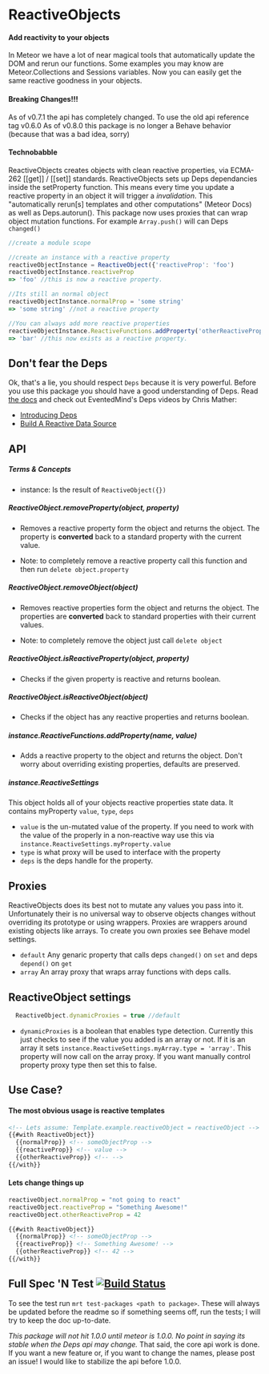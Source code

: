 ReactiveObjects
=======================

#### Add reactivity to your objects

In Meteor we have a lot of near magical tools that automatically update the DOM and rerun our functions. 
Some examples you may know are Meteor.Collections and Sessions variables.
Now you can easily get the same reactive goodness in your objects.

#### Breaking Changes!!!
As of v0.7.1 the api has completely changed. To use the old api reference tag v0.6.0
As of v0.8.0 this package is no longer a Behave behavior (because that was a bad idea, sorry)

#### Technobabble
ReactiveObjects creates objects with clean reactive properties, via ECMA-262 [[get]] / [[set]] standards. 
ReactiveObjects sets up Deps dependancies inside the setProperty function. 
This means every time you update a reactive property in an object it will trigger a *invalidation*. 
This "automatically rerun[s] templates and other computations" (Meteor Docs) as well as Deps.autorun().
This package now uses proxies that can wrap object mutation functions. 
For example `Array.push()` will can Deps `changed()`

```js
//create a module scope

//create an instance with a reactive property
reactiveObjectInstance = ReactiveObject({'reactiveProp': 'foo')
reactiveObjectInstance.reactiveProp
=> 'foo' //this is now a reactive property.

//Its still an normal object
reactiveObjectInstance.normalProp = 'some string'
=> 'some string' //not a reactive property

//You can always add more reactive properties
reactiveObjectInstance.ReactiveFunctions.addProperty('otherReactiveProp','bar')
=> 'bar' //this now exists as a reactive property.
```
## Don't fear the Deps
Ok, that's a lie, you should respect `Deps` because it is very powerful. 
Before you use this package you should have a good understanding of Deps. 
Read [the docs](http://docs.meteor.com/#deps) and check out EventedMind's Deps videos by Chris Mather:

* [Introducing Deps](https://www.eventedmind.com/feed/meteor-introducing-deps)
* [Build A Reactive Data Source](https://www.eventedmind.com/feed/meteor-build-a-simple-reactive-data-source)

## API

##### Terms & Concepts
* instance: Is the result of `ReactiveObject({})`
  
##### ReactiveObject.removeProperty(object, property)
  - Removes a reactive property form the object and returns the object. 
  The property is **converted** back to a standard property with the current value. 

  - Note: to completely remove a reactive property call this function and then run `delete object.property`  
  
##### ReactiveObject.removeObject(object)
  - Removes reactive properties form the object and returns the object. 
  The properties are **converted** back to standard properties with their current values. 

  - Note: to completely remove the object just call `delete object`  
  
##### ReactiveObject.isReactiveProperty(object, property)
  - Checks if the given property is reactive and returns boolean.
   
##### ReactiveObject.isReactiveObject(object)
  - Checks if the object has any reactive properties and returns boolean.
   
##### instance.ReactiveFunctions.addProperty(name, value)
 - Adds a reactive property to the object and returns the object. 
 Don't worry about overriding existing properties, defaults are preserved.

##### instance.ReactiveSettings
 This object holds all of your objects reactive properties state data. It contains myProperty `value`, `type`, `deps`
 - `value` is the un-mutated value of the property. If you need to work with the value of the properly in a non-reactive way use this via `instance.ReactiveSettings.myProperty.value`
 - `type` is what proxy will be used to interface with the property
 - `deps` is the deps handle for the property.

## Proxies
  ReactiveObjects does its best not to mutate any values you pass into it. Unfortunately their is no universal way to observe objects changes without overriding its prototype or using wrappers. Proxies are wrappers around existing objects like arrays. To create you own proxies see Behave model settings.   
 - `default` Any genaric property that calls deps `changed()` on `set` and deps `depend()` on `get`
 - `array` An array proxy that wraps array functions with deps calls.
 
## ReactiveObject settings
  ```js 
    ReactiveObject.dynamicProxies = true //default
  ```
 - `dynamicProxies` is a boolean that enables type detection. Currently this just checks to see if the value you added is an array or not. If it is an array it sets `instance.ReactiveSettings.myArray.type = 'array'`. This property will now call on the array proxy. If you want manually control property proxy type then set this to false.
 
## Use Case?

#### The most obvious usage is reactive templates

```html
<!-- Lets assume: Template.example.reactiveObject = reactiveObject -->
{{#with ReactiveObject}}
  {{normalProp}} <!-- someObjectProp -->
  {{reactiveProp}} <!-- value -->
  {{otherReactiveProp}} <!-- -->
{{/with}}

```
#### Lets change things up
```javascript
reactiveObject.normalProp = "not going to react"
reactiveObject.reactiveProp = "Something Awesome!"
reactiveObject.otherReactiveProp = 42
```
```html
{{#with ReactiveObject}}
  {{normalProp}} <!-- someObjectProp -->
  {{reactiveProp}} <!-- Something Awesome! -->
  {{otherReactiveProp}} <!-- 42 -->
{{/with}}
```

## Full Spec 'N Test [![Build Status](https://travis-ci.org/Meteor-Reaction/meteor-reactive-objects.png)](https://travis-ci.org/Meteor-Reaction/meteor-reactive-objects) 

To see the test run `mrt test-packages <path to package>`. 
These will always be updated before the readme so if something seems off, run the tests; I will try to keep the doc up-to-date.

*This package will not hit 1.0.0 until meteor is 1.0.0. No point in saying its stable when the Deps api may change.*
That said, the core api work is done. 
If you want a new feature or, if you want to change the names, please post an issue!
I would like to stabilize the api before 1.0.0. 
